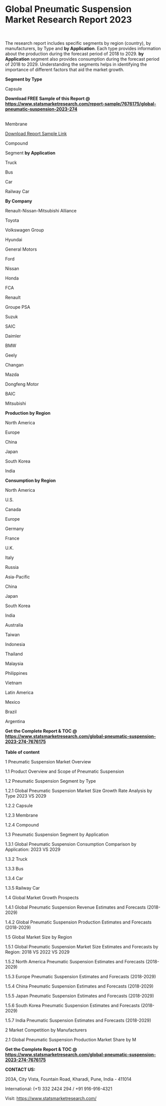 <h1>Global Pneumatic Suspension Market Research Report 2023</h1><br/><p>The research report includes specific segments by region (country), by manufacturers, by Type and <strong>by Application</strong>. Each type provides information about the production during the forecast period of 2018 to 2029. <strong>by Application</strong> segment also provides consumption during the forecast period of 2018 to 2029. Understanding the segments helps in identifying the importance of different factors that aid the market growth.</p><p><strong>Segment by Type</strong></p><p>Capsule</p><div><b>Download FREE Sample of this Report @ <a href="https://www.statsmarketresearch.com/download-free-sample/7676175/global-pneumatic-suspension-2023-274">https://www.statsmarketresearch.com/report-sample/7676175/global-pneumatic-suspension-2023-274</a></b></div><br><p>Membrane</p><p><a href="https://www.statsmarketresearch.com/download-free-sample/7676175/global-pneumatic-suspension-2023-274">Download Report Sample Link</a></p><p>Compound</p><p>Segment <strong>by Application</strong></p><p>Truck</p><p>Bus</p><p>Car</p><p>Railway Car</p><p><strong>By Company</strong></p><p>Renault-Nissan-Mitsubishi Alliance</p><p>Toyota</p><p>Volkswagen Group</p><p>Hyundai</p><p>General Motors</p><p>Ford</p><p>Nissan</p><p>Honda</p><p>FCA</p><p>Renault</p><p>Groupe PSA</p><p>Suzuk</p><p>SAIC</p><p>Daimler</p><p>BMW</p><p>Geely</p><p>Changan</p><p>Mazda</p><p>Dongfeng Motor</p><p>BAIC</p><p>Mitsubishi</p><p><strong>Production by Region</strong></p><p>North America</p><p>Europe</p><p>China</p><p>Japan</p><p>South Korea</p><p>India</p><p><strong>Consumption by Region</strong></p><p>North America</p><p>U.S.</p><p>Canada</p><p>Europe</p><p>Germany</p><p>France</p><p>U.K.</p><p>Italy</p><p>Russia</p><p>Asia-Pacific</p><p>China</p><p>Japan</p><p>South Korea</p><p>India</p><p>Australia</p><p>Taiwan</p><p>Indonesia</p><p>Thailand</p><p>Malaysia</p><p>Philippines</p><p>Vietnam</p><p>Latin America</p><p>Mexico</p><p>Brazil</p><p>Argentina</p><div><b>Get the Complete Report & TOC @ <a href="https://www.statsmarketresearch.com/global-pneumatic-suspension-2023-274-7676175">https://www.statsmarketresearch.com/global-pneumatic-suspension-2023-274-7676175</a></b></div><br><b>Table of content</b><p>1 Pneumatic Suspension Market Overview<br />
 
  1.1 Product Overview and Scope of Pneumatic Suspension<br />
 
  1.2 Pneumatic Suspension Segment by Type<br />
 
  1.2.1 Global Pneumatic Suspension Market Size Growth Rate Analysis by Type 2023 VS 2029<br />
 
  1.2.2 Capsule<br />
 
  1.2.3 Membrane<br />
 
  1.2.4 Compound<br />
 
  1.3 Pneumatic Suspension Segment by Application<br />
 
  1.3.1 Global Pneumatic Suspension Consumption Comparison by Application: 2023 VS 2029<br />
 
  1.3.2 Truck<br />
 
  1.3.3 Bus<br />
 
  1.3.4 Car<br />
 
  1.3.5 Railway Car<br />
 
  1.4 Global Market Growth Prospects<br />
 
  1.4.1 Global Pneumatic Suspension Revenue Estimates and Forecasts (2018-2029)<br />
 
  1.4.2 Global Pneumatic Suspension Production Estimates and Forecasts (2018-2029)<br />
 
  1.5 Global Market Size by Region<br />
 
  1.5.1 Global Pneumatic Suspension Market Size Estimates and Forecasts by Region: 2018 VS 2022 VS 2029<br />
 
  1.5.2 North America Pneumatic Suspension Estimates and Forecasts (2018-2029)<br />
 
  1.5.3 Europe Pneumatic Suspension Estimates and Forecasts (2018-2029)<br />
 
  1.5.4 China Pneumatic Suspension Estimates and Forecasts (2018-2029)<br />
 
  1.5.5 Japan Pneumatic Suspension Estimates and Forecasts (2018-2029)<br />
 
  1.5.6 South Korea Pneumatic Suspension Estimates and Forecasts (2018-2029)<br />
 
  1.5.7 India Pneumatic Suspension Estimates and Forecasts (2018-2029)<br />
 
 2 Market Competition by Manufacturers<br />
 
  2.1 Global Pneumatic Suspension Production Market Share by M<br><div><b>Get the Complete Report & TOC @ <a href="https://www.statsmarketresearch.com/global-pneumatic-suspension-2023-274-7676175">https://www.statsmarketresearch.com/global-pneumatic-suspension-2023-274-7676175</a></b></div></p>
 
 <b>CONTACT US:</b><br>
 
 203A, City Vista, Fountain Road, Kharadi, Pune, India - 411014 <br>
 
 International: (+1) 332 2424 294 / +91 916-916-4321<br>
 
 Visit: <a href="https://www.statsmarketresearch.com/">https://www.statsmarketresearch.com/</a>
 
 <br>